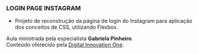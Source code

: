 ### LOGIN PAGE INSTAGRAM



- Projeto de reconstrução da página de login do Instagram para aplicação dos conceitos de CSS, utilizando Flexbox. 

  
Aula ministrada pela especialista **Gabriela Pinheiro**.  
Conteúdo oferecido pela [Digital Innovation One](https://web.digitalinnovation.one).

